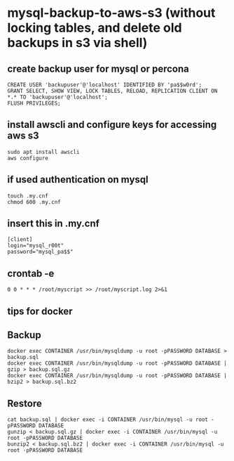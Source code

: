 # mysql-backup-to-aws-s3 (without locking tables, and delete old backups in s3 via shell)

## create backup user for mysql or percona
```shell
CREATE USER 'backupuser'@'localhost' IDENTIFIED BY 'pa$$w0rd';
GRANT SELECT, SHOW VIEW, LOCK TABLES, RELOAD, REPLICATION CLIENT ON *.* TO 'backupuser'@'localhost';
FLUSH PRIVILEGES;
```
## install awscli and configure keys for accessing aws s3
```shell
sudo apt install awscli
aws configure
```
## if used authentication on mysql
```shell
touch .my.cnf
chmod 600 .my.cnf
```
## insert this in .my.cnf
```shell
[client]
login="mysql_r00t"
password="mysql_pa$$"
```

## crontab -e
```shell
0 0 * * * /root/myscript >> /root/myscript.log 2>&1
```
## tips for docker
## Backup
```shell
docker exec CONTAINER /usr/bin/mysqldump -u root -pPASSWORD DATABASE > backup.sql
docker exec CONTAINER /usr/bin/mysqldump -u root -pPASSWORD DATABASE | gzip > backup.sql.gz
docker exec CONTAINER /usr/bin/mysqldump -u root -pPASSWORD DATABASE | bzip2 > backup.sql.bz2
```
## Restore
```shell
cat backup.sql | docker exec -i CONTAINER /usr/bin/mysql -u root -pPASSWORD DATABASE
gunzip < backup.sql.gz | docker exec -i CONTAINER /usr/bin/mysql -u root -pPASSWORD DATABASE
bunzip2 < backup.sql.bz2 | docker exec -i CONTAINER /usr/bin/mysql -u root -pPASSWORD DATABASE
```
